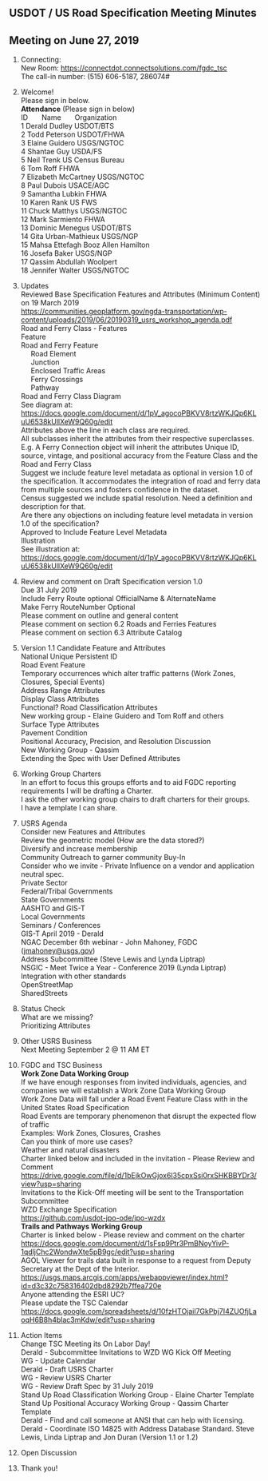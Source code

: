 ## USDOT / US Road Specification Meeting Minutes   
## Meeting on June 27, 2019  

1. Connecting:  
New Room: https://connectdot.connectsolutions.com/fgdc_tsc  
The call-in number: (515) 606-5187, 286074#  

2. Welcome!  
Please sign in below.  
**Attendance** (Please sign in below)    
ID &nbsp; &nbsp; &nbsp; Name &nbsp; &nbsp; &nbsp; Organization      
1	 Derald Dudley 	USDOT/BTS	    
2  Todd Peterson   USDOT/FHWA  
3  Elaine Guidero   USGS/NGTOC  
4  Shantae Guy  USDA/FS  
5  Neil Trenk   US Census Bureau  
6  Tom Roff   FHWA  
7  Elizabeth McCartney   USGS/NGTOC  
8  Paul Dubois   USACE/AGC  
9  Samantha Lubkin   FHWA   
10  Karen Rank   US FWS  
11  Chuck Matthys   USGS/NGTOC  
12  Mark Sarmiento   FHWA  
13  Dominic Menegus   USDOT/BTS  
14  Gita Urban-Mathieux   USGS/NGP  
15  Mahsa Ettefagh   Booz Allen Hamilton  
16  Josefa Baker   USGS/NGP  
17  Qassim Abdullah   Woolpert   
18  Jennifer Walter   USGS/NGTOC   

3. Updates  
Reviewed Base Specification Features and Attributes (Minimum Content) on 19 March 2019  
https://communities.geoplatform.gov/ngda-transportation/wp-content/uploads/2019/06/20190319_usrs_workshop_agenda.pdf  
Road and Ferry Class - Features  
Feature  
Road and Ferry Feature  
&nbsp; &nbsp; &nbsp;Road Element  
&nbsp; &nbsp; &nbsp;Junction  
&nbsp; &nbsp; &nbsp;Enclosed Traffic Areas  
&nbsp; &nbsp; &nbsp;Ferry Crossings  
&nbsp; &nbsp; &nbsp;Pathway  
Road and Ferry Class Diagram  
See diagram at: https://docs.google.com/document/d/1pV_agocoPBKVV8rtzWKJQp6KLuU6538kUllXeW9Q60g/edit    
Attributes above the line in each class are required.  
All subclasses inherit the attributes from their respective superclasses.  
E.g. A Ferry Connection object will inherit the attributes Unique ID, source, vintage, and positional accuracy from the Feature Class and the Road and Ferry Class  
Suggest we include feature level metadata as optional in version 1.0 of the specification.  It accommodates the integration of road and ferry data from multiple sources and fosters confidence in the dataset.  
Census suggested we include spatial resolution.  Need a definition and description for that.  
Are there any objections on including feature level metadata in version 1.0 of the specification?  
Approved to Include Feature Level Metadata  
Illustration  
See illustration at: https://docs.google.com/document/d/1pV_agocoPBKVV8rtzWKJQp6KLuU6538kUllXeW9Q60g/edit      

4. Review and comment on Draft Specification version  1.0  
Due 31 July 2019  
Include Ferry Route optional OfficialName & AlternateName  
Make Ferry RouteNumber Optional  
Please comment on outline and general content  
Please comment on section 6.2 Roads and Ferries Features  
Please comment on section 6.3 Attribute Catalog  

5. Version 1.1 Candidate Feature and Attributes  
National Unique Persistent ID  
Road Event Feature  
Temporary occurrences which alter traffic patterns (Work Zones, Closures, Special Events)  
Address Range Attributes  
Display Class Attributes  
Functional? Road Classification Attributes  
New working group - Elaine Guidero and Tom Roff and others  
Surface Type Attributes  
Pavement Condition  
Positional Accuracy, Precision, and Resolution Discussion  
New Working Group - Qassim  
Extending the Spec with User Defined Attributes   

6. Working Group Charters  
In an effort to focus this groups efforts and to aid FGDC reporting requirements I will be drafting a Charter.  
I ask the other working group chairs to draft charters for their groups.  
I have a template I can share.  

7. USRS Agenda   
Consider new Features and Attributes   
Review the geometric model (How are the data stored?)  
Diversify and increase membership  
Community Outreach to garner community Buy-In  
Consider who we invite - Private Influence on a vendor and application neutral spec.  
Private Sector  
Federal/Tribal Governments  
State Governments  
AASHTO and GIS-T  
Local Governments  
Seminars / Conferences  
GIS-T April 2019 - Derald  
NGAC December 6th webinar - John Mahoney, FGDC  (jmahoney@usgs.gov)  
Address Subcommittee (Steve Lewis and Lynda Liptrap)  
NSGIC - Meet Twice a Year - Conference 2019 (Lynda Liptrap)  
Integration with other standards  
OpenStreetMap  
SharedStreets  

8. Status Check  
What are we missing?  
Prioritizing Attributes  

9. Other USRS Business  
Next Meeting September 2 @ 11 AM ET  

10. FGDC and TSC Business  
**Work Zone Data Working Group**  
If we have enough responses from invited individuals, agencies, and companies we will establish a Work Zone Data Working Group  
Work Zone Data will fall under a Road Event Feature Class with in the United States Road Specification  
Road Events are temporary phenomenon that disrupt the expected flow of traffic  
Examples: Work Zones, Closures, Crashes  
Can you think of more use cases?  
Weather and natural disasters  
Charter linked below and included in the invitation - Please Review and Comment  
https://drive.google.com/file/d/1bEjkOwGjox6l35cpxSsi0rxSHKBBYDr3/view?usp=sharing  
Invitations to the Kick-Off meeting will be sent to the Transportation Subcommittee  
WZD Exchange Specification  
https://github.com/usdot-jpo-ode/jpo-wzdx  
**Trails and Pathways Working Group**  
Charter is linked below - Please review and comment on the charter  
https://docs.google.com/document/d/1sFsp9Ptr3PmBNoyYivP-1qdljChc2WondwXte5pB9gc/edit?usp=sharing  
AGOL Viewer for trails data built in response to a request from Deputy Secretary at the Dept of the Interior.  
https://usgs.maps.arcgis.com/apps/webappviewer/index.html?id=d3c32c758316402dbd8292b7ffea720e  
Anyone attending the ESRI UC?  
Please update the TSC Calendar  
https://docs.google.com/spreadsheets/d/10fzHTOjail7GkPbj7I4ZUOfjLaoqH6B8h4blac3mKdw/edit?usp=sharing  

11. Action Items  
Change TSC Meeting its On Labor Day!  
Derald - Subcommittee Invitations to WZD WG Kick Off Meeting  
WG  - Update Calendar  
Derald - Draft USRS Charter  
WG - Review USRS Charter  
WG - Review Draft Spec by 31 July 2019  
Stand Up Road Classification Working Group - Elaine Charter Template  
Stand Up Positional Accuracy Working Group - Qassim Charter Template  
Derald - Find and call someone at ANSI that can help with licensing.  
Derald - Coordinate ISO 14825 with Address Database Standard. Steve Lewis, Linda Liptrap and Jon Duran (Version 1.1 or 1.2)  

12. Open Discussion   

13.  Thank you!
